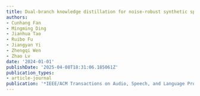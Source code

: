 ```yaml
---
title: Dual-branch knowledge distillation for noise-robust synthetic speech detection
authors:
- Cunhang Fan
- Mingming Ding
- Jianhua Tao
- Ruibo Fu
- Jiangyan Yi
- Zhengqi Wen
- Zhao Lv
date: '2024-01-01'
publishDate: '2025-04-08T18:31:06.185061Z'
publication_types:
- article-journal
publication: '*IEEE/ACM Transactions on Audio, Speech, and Language Processing*'
---
```

